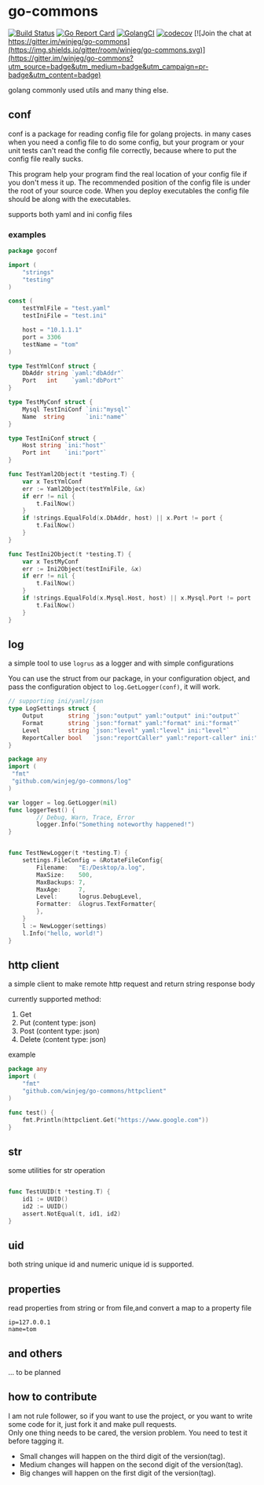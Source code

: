 # go-commons
[![Build Status](https://travis-ci.org/winjeg/go-commons.svg?branch=master)](https://travis-ci.org/winjeg/go-commons)
[![Go Report Card](https://goreportcard.com/badge/github.com/winjeg/go-commons)](https://goreportcard.com/report/github.com/winjeg/go-commons)
[![GolangCI](https://golangci.com/badges/github.com/winjeg/go-commons.svg)](https://golangci.com/r/github.com/winjeg/go-commons)
[![codecov](https://codecov.io/gh/winjeg/go-commons/branch/master/graph/badge.svg)](https://codecov.io/gh/winjeg/go-commons)
[![Join the chat at https://gitter.im/winjeg/go-commons](https://img.shields.io/gitter/room/winjeg/go-commons.svg)](https://gitter.im/winjeg/go-commons?utm_source=badge&utm_medium=badge&utm_campaign=pr-badge&utm_content=badge)

golang commonly used  utils and many thing else.
## conf
conf is a package for reading config file for golang projects.
in many cases when you need a config file to do some config, but your program or your unit tests 
can't read the config file correctly, because where to put the config file really sucks.

This program help your program find the real location of your config file if you don't mess it up.
The recommended position of the config file is under the root of your source code.
When you deploy executables the config file should be along with the executables.

supports both yaml and ini config files

### examples

```go
package goconf

import (
	"strings"
	"testing"
)

const (
	testYmlFile = "test.yaml"
	testIniFile = "test.ini"

	host = "10.1.1.1"
	port = 3306
	testName = "tom"
)

type TestYmlConf struct {
	DbAddr string `yaml:"dbAddr"`
	Port   int    `yaml:"dbPort"`
}

type TestMyConf struct {
	Mysql TestIniConf `ini:"mysql"`
	Name  string      `ini:"name"`
}

type TestIniConf struct {
	Host string `ini:"host"`
	Port int    `ini:"port"`
}

func TestYaml2Object(t *testing.T) {
	var x TestYmlConf
	err := Yaml2Object(testYmlFile, &x)
	if err != nil {
		t.FailNow()
	}
	if !strings.EqualFold(x.DbAddr, host) || x.Port != port {
		t.FailNow()
	}
}

func TestIni2Object(t *testing.T) {
	var x TestMyConf
	err := Ini2Object(testIniFile, &x)
	if err != nil {
		t.FailNow()
	}
	if !strings.EqualFold(x.Mysql.Host, host) || x.Mysql.Port != port || !strings.EqualFold(testName, x.Name) {
		t.FailNow()
	}
}

```
## log
a simple tool to use `logrus` as a logger and with simple configurations

You can use the struct from our package, in your configuration object, and pass the configuration object to 
`log.GetLogger(conf)`, it will work.
```go
// supporting ini/yaml/json
type LogSettings struct {
	Output       string `json:"output" yaml:"output" ini:"output"`
	Format       string `json:"format" yaml:"format" ini:"format"`
	Level        string `json:"level" yaml:"level" ini:"level"`
	ReportCaller bool   `json:"reportCaller" yaml:"report-caller" ini:"report-caller"`
}

```

```go
package any
import (
 "fmt"
 "github.com/winjeg/go-commons/log"
)

var logger = log.GetLogger(nil)
func loggerTest() {
        // Debug, Warn, Trace, Error
    	logger.Info("Something noteworthy happened!")
}


func TestNewLogger(t *testing.T) {
	settings.FileConfig = &RotateFileConfig{
		Filename:   "E:/Desktop/a.log",
		MaxSize:    500,
		MaxBackups: 7,
		MaxAge:     7,
		Level:      logrus.DebugLevel,
		Formatter:  &logrus.TextFormatter{
		},
	}
	l := NewLogger(settings)
	l.Info("hello, world!")
}


```

## http client
a simple client to make remote http request  and return string response body

currently supported method:
1. Get
2. Put   (content type: json)
3. Post (content type: json)
4. Delete (content type: json)

example
```go
package any
import (
	"fmt"
	"github.com/winjeg/go-commons/httpclient"
)

func test() {
    fmt.Println(httpclient.Get("https://www.google.com"))
}
```

## str

some utilities for str operation
```go

func TestUUID(t *testing.T) {
	id1 := UUID()
	id2 := UUID()
	assert.NotEqual(t, id1, id2)
}

```
## uid  
both string unique id and numeric unique id is supported.


## properties
read properties from string or from file,and convert a map to a property file
```properties
ip=127.0.0.1
name=tom
```


## and others
... to be planned


## how to contribute 
I am not rule follower, so if you want to use the project, or you want to write some code for it, just fork it and make pull requests.  
Only one thing needs to be cared, the version problem. You need to test it before tagging it.  
- Small changes will happen on the third digit of the version(tag).
- Medium changes will happen on the second digit of the version(tag).
- Big changes will happen on the first digit of the version(tag).

